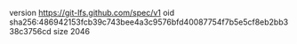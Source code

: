 version https://git-lfs.github.com/spec/v1
oid sha256:486942153fcb39c743bee4a3c9576bfd40087754f7b5e5cf8eb2bb338c3756cd
size 2046
